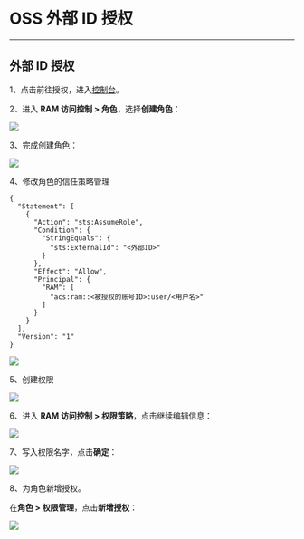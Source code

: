 # OSS 外部 ID 授权
---

## 外部 ID 授权

1、点击前往授权，进入[控制台](https://signin.aliyun.com/login.htm?spm=5176.3047821.0.0.190b4255trPBie&callback=https%3A%2F%2Felasticsearch.console.aliyun.com%2Fcn-hangzhou%2Finstances%2Fes-cn-2r42gpgs00027a6sb%2Fbase%3Fspm%3Da2cba.elasticsearch_instance_list.c_list.d_name_instance%26resourceGroupId%3D#/main)。

2、进入 **RAM 访问控制 > 角色**，选择**创建角色**：

![](img/cn1.png)

3、完成创建角色：

![](img/cn2.png)

4、修改角色的信任策略管理

```
{
  "Statement": [
    {
      "Action": "sts:AssumeRole",
      "Condition": {
        "StringEquals": {
          "sts:ExternalId": "<外部ID>"
        }
      },
      "Effect": "Allow",
      "Principal": {
        "RAM": [
          "acs:ram::<被授权的账号ID>:user/<用户名>"
        ]
      }
    }
  ],
  "Version": "1"
}
```

![](img/cn4.png)

5、创建权限

![](img/cn7.png)

6、进入 **RAM 访问控制 > 权限策略**，点击继续编辑信息：

![](img/cn8.png)

7、写入权限名字，点击**确定**：

![](img/cn8-1.png)

8、为角色新增授权。

在**角色 > 权限管理**，点击**新增授权**：

![](img/cn9.png)



